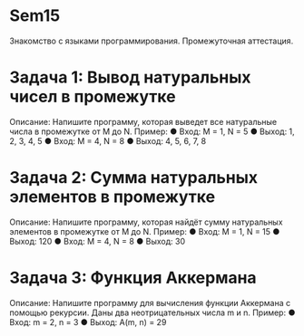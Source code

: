 # Sem15
Знакомство с языками программирования.
Промежуточная аттестация.

# Задача 1: Вывод натуральных чисел в промежутке
Описание: Напишите программу, которая выведет все натуральные числа в промежутке от M до N.
Пример:
● Вход: M = 1, N = 5
● Выход: 1, 2, 3, 4, 5
● Вход: M = 4, N = 8
● Выход: 4, 5, 6, 7, 8

# Задача 2: Сумма натуральных элементов в промежутке
Описание: Напишите программу, которая найдёт сумму натуральных элементов в
промежутке от M до N.
Пример:
● Вход: M = 1, N = 15
● Выход: 120
● Вход: M = 4, N = 8
● Выход: 30

# Задача 3: Функция Аккермана
Описание: Напишите программу для вычисления функции Аккермана с помощью
рекурсии. Даны два неотрицательных числа m и n.
Пример:
● Вход: m = 2, n = 3
● Выход: A(m, n) = 29
